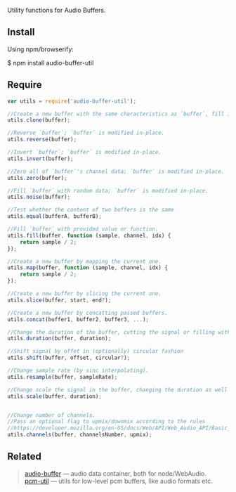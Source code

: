 Utility functions for Audio Buffers.


## Install

Using npm/browserify:

$ npm install audio-buffer-util


## Require

```js
var utils = require('audio-buffer-util');

//Create a new buffer with the same characteristics as `buffer`, fill it with a copy of `buffer`'s data, and return it.
utils.clone(buffer);

//Reverse `buffer`; `buffer` is modified in-place.
utils.reverse(buffer);

//Invert `buffer`; `buffer` is modified in-place.
utils.invert(buffer);

//Zero all of `buffer`'s channel data; `buffer` is modified in-place.
utils.zero(buffer);

//Fill `buffer` with random data; `buffer` is modified in-place.
utils.noise(buffer);

//Test whether the content of two buffers is the same
utils.equal(bufferA, bufferB);

//Fill `buffer` with provided value or function.
utils.fill(buffer, function (sample, channel, idx) {
	return sample / 2;
});

//Create a new buffer by mapping the current one.
utils.map(buffer, function (sample, channel, idx) {
	return sample / 2;
});

//Create a new buffer by slicing the current one.
utils.slice(buffer, start, end?);

//Create a new buffer by concatting passed buffers.
utils.concat(buffer1, buffer2, buffer3, ...);

//Change the duration of the buffer, cutting the signal or filling with zeros
utils.duration(buffer, duration);

//Shift signal by offet in (optionally) circular fashion
utils.shift(buffer, offset, circular?);

//Change sample rate (by sinc interpolating).
utils.resample(buffer, sampleRate);

//Change scale the signal in the buffer, changing the duration as well
utils.scale(buffer, duration);


//Change number of channels.
//Pass an optional flag to upmix/downmix according to the rules
//https://developer.mozilla.org/en-US/docs/Web/API/Web_Audio_API/Basic_concepts_behind_Web_Audio_API#Up-mixing_and_down-mixing
utils.channels(buffer, channelsNumber, upmix);
```


## Related

> [audio-buffer](https://github.com/audio-lab/buffer) — audio data container, both for node/WebAudio.<br/>
> [pcm-util](https://github.com/audio-lab/pcm-util) — utils for low-level pcm buffers, like audio formats etc.<br/>
